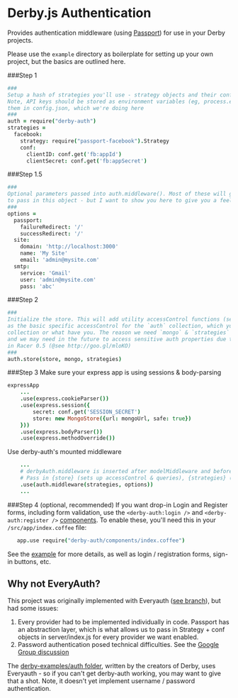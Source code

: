 # Derby.js Authentication

Provides authentication middleware (using [Passport](http://passportjs.org/)) for use in your Derby projects.

Please use the `example` directory as boilerplate for setting up your own project, but the basics are outlined here.

###Step 1
```coffeescript
###
Setup a hash of strategies you'll use - strategy objects and their configurations
Note, API keys should be stored as environment variables (eg, process.env.FACEBOOK_KEY) or you can use nconf to store
them in config.json, which we're doing here
###
auth = require("derby-auth")
strategies =
  facebook:
    strategy: require("passport-facebook").Strategy
    conf:
      clientID: conf.get('fb:appId')
      clientSecret: conf.get('fb:appSecret')
```

###Step 1.5
```coffeescript
###
Optional parameters passed into auth.middleware(). Most of these will get sane defaults, so it's not entirely necessary
to pass in this object - but I want to show you here to give you a feel. @see derby-auth/middeware.coffee for options
###
options =
  passport:
    failureRedirect: '/'
    successRedirect: '/'
  site:
    domain: 'http://localhost:3000'
    name: 'My Site'
    email: 'admin@mysite.com'
  smtp:
    service: 'Gmail'
    user: 'admin@mysite.com'
    pass: 'abc'
```

###Step 2
```coffeescript
###
Initialize the store. This will add utility accessControl functions (see store.coffee for more details), as well
as the basic specific accessControl for the `auth` collection, which you can use as boilerplate for your own `users`
collection or what have you. The reason we need `mongo` & `strategies` is to run db.ensureIndexes() on first run,
and we may need in the future to access sensitive auth properties due to missing mongo projections feature
in Racer 0.5 (@see http://goo.gl/mloKO)
###
auth.store(store, mongo, strategies)
```

###Step 3
Make sure your express app is using sessions & body-parsing
```coffeescript
expressApp
    ...
    .use(express.cookieParser())
    .use(express.session({
        secret: conf.get('SESSION_SECRET')
        store: new MongoStore({url: mongoUrl, safe: true})
    }))
    .use(express.bodyParser())
    .use(express.methodOverride())
```

Use derby-auth's mounted middleware
```coffeescript
    ...
    # derbyAuth.middleware is inserted after modelMiddleware and before the app router to pass server accessible data to a model
    # Pass in {store} (sets up accessControl & queries), {strategies} (see above), and options
    .use(auth.middleware(strategies, options))
    ...
```

###Step 4 (optional, recommended)
If you want drop-in Login and Register forms, including form validation, use the `<derby-auth:login />` and `<derby-auth:register />` [components](http://derbyjs.com/#component_libraries). To enable these, you'll need this in your `/src/app/index.coffee` file:
```coffeescript
   app.use require("derby-auth/components/index.coffee")
```

See the [example](https://github.com/lefnire/derby-auth/tree/master/example) for more details, as well as login / registration forms, sign-in buttons, etc.

## Why not EveryAuth?
This project was originally implemented with Everyauth ([see branch](https://github.com/lefnire/derby-auth/tree/everyauth)), but had some issues:
  1. Every provider had to be implemented individually in code. Passport has an abstraction layer, which is what allows us to pass in Strategy + conf objects in server/index.js for every provider we want enabled.
  2. Password authentication posed technical difficulties. See the [Google Group discussion](https://groups.google.com/forum/?fromgroups=#!topic/derbyjs/JuUqUNd9Rls)

The [derby-examples/auth folder](https://github.com/codeparty/derby-examples/tree/master/auth), written by the creators of Derby, uses Everyauth - so if you can't get derby-auth working, you may want to give that a shot. Note, it doesn't yet implement username / password authentication.